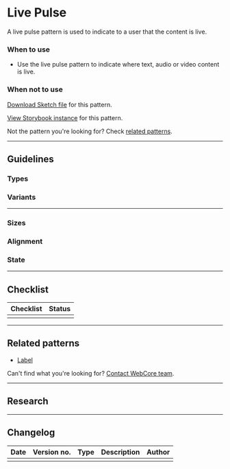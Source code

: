 
# Live Pulse

A live pulse pattern is used to indicate to a user that the content is live.

### When to use

- Use the live pulse pattern to indicate where text, audio or video content is live.

### When not to use




[Download Sketch file]() for this pattern.

[View Storybook instance]() for this pattern.


Not the pattern you're looking for? Check [related patterns]().


***

## Guidelines

### Types


### Variants


***

### Sizes

### Alignment

### State

***

## Checklist

| Checklist | Status |
| --------- | ------ |
| | |

***

## Related patterns

- [Label](label.md)


Can't find what you're looking for? [Contact WebCore team]().

***

## Research

***

## Changelog

| Date | Version no. | Type | Description | Author |
| ---- | ----------- | ---- | ----------- | ------ |
| | | | |


